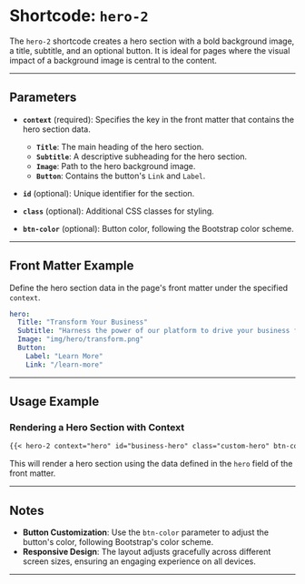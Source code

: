 # Shortcode: `hero-2`

The `hero-2` shortcode creates a hero section with a bold background image, a title, subtitle, and an optional button. It is ideal for pages where the visual impact of a background image is central to the content.

---

## Parameters

- **`context`** (required): Specifies the key in the front matter that contains the hero section data.
    - **`Title`**: The main heading of the hero section.
    - **`Subtitle`**: A descriptive subheading for the hero section.
    - **`Image`**: Path to the hero background image.
    - **`Button`**: Contains the button's `Link` and `Label`.

- **`id`** (optional): Unique identifier for the section.
- **`class`** (optional): Additional CSS classes for styling.
- **`btn-color`** (optional): Button color, following the Bootstrap color scheme.

---

## Front Matter Example

Define the hero section data in the page's front matter under the specified `context`.

```yaml
hero:
  Title: "Transform Your Business"
  Subtitle: "Harness the power of our platform to drive your business forward."
  Image: "img/hero/transform.png"
  Button:
    Label: "Learn More"
    Link: "/learn-more"
```

---

## Usage Example

### Rendering a Hero Section with Context

```markdown
{{< hero-2 context="hero" id="business-hero" class="custom-hero" btn-color="primary" >}}
```

This will render a hero section using the data defined in the `hero` field of the front matter.

---

## Notes

- **Button Customization**: Use the `btn-color` parameter to adjust the button's color, following Bootstrap's color scheme.
- **Responsive Design**: The layout adjusts gracefully across different screen sizes, ensuring an engaging experience on all devices.

---